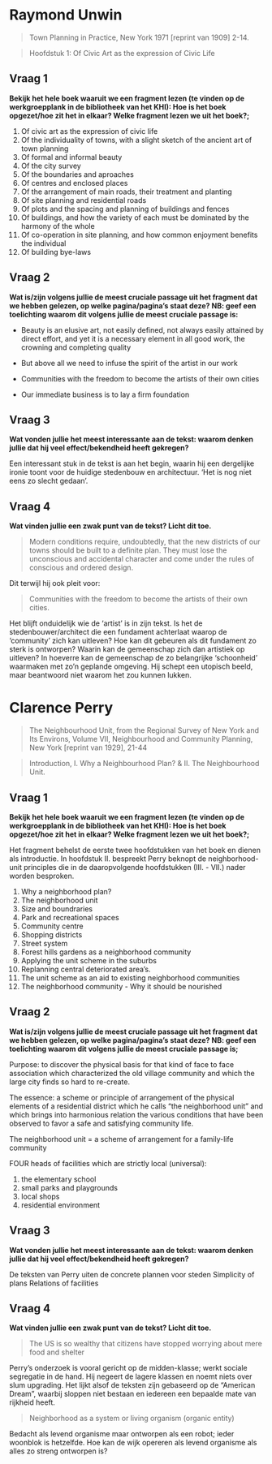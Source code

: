 # Raymond Unwin 

> Town Planning in Practice, New York 1971 [reprint van 1909] 2-14. 

> Hoofdstuk 1:  Of Civic Art as the expression of Civic Life

## Vraag 1

**Bekijk het hele boek waaruit we een fragment lezen (te vinden op de werkgroepplank in de bibliotheek van het KHI): Hoe is het boek opgezet/hoe zit het in elkaar? Welke fragment lezen we uit het boek?;**

1. Of civic art as the expression of civic life
2. Of the individuality of towns, with a slight sketch of the ancient art of town planning
3. Of formal and informal beauty
4. Of the city survey
5. Of the boundaries and aproaches
6. Of centres and enclosed places
7. Of the arrangement of main roads, their treatment and planting
8. Of site planning and residential roads
9. Of plots and the spacing and planning of buildings and fences
10. Of buildings, and how the variety of each must be dominated by the harmony of the whole
11. Of co-operation in site planning, and how common enjoyment benefits the individual
12. Of building bye-laws


## Vraag 2

**Wat is/zijn volgens jullie de meest cruciale passage uit het fragment dat we hebben gelezen, op welke pagina/pagina’s staat deze? NB: geef een toelichting waarom dit volgens jullie de meest cruciale passage is:**
 
 
- Beauty is an elusive art, not easily defined, not always easily attained by direct effort, and yet it is a necessary element in all good work, the crowning and completing quality
 
- But above all we need to infuse the spirit of the artist in our work
 
- Communities with the freedom to become the artists of their own cities
  
- Our immediate business is to lay a firm foundation

## Vraag 3

**Wat vonden jullie het meest interessante aan de tekst: waarom denken jullie dat hij veel effect/bekendheid heeft gekregen?**

Een interessant stuk in de tekst is aan het begin, waarin hij een dergelijke ironie toont voor de huidige stedenbouw en architectuur. ‘Het is nog niet eens zo slecht gedaan’. 

## Vraag 4

**Wat vinden jullie een zwak punt van de tekst? Licht dit toe.**

> Modern conditions require, undoubtedly, that the new districts of our towns should be built to a definite plan. They must lose the unconscious and accidental character and come under the rules of conscious and ordered design.

Dit terwijl hij ook pleit voor:  

> Communities with the freedom to become the artists of their own cities.

Het blijft onduidelijk wie de ‘artist’ is in zijn tekst. Is het de stedenbouwer/architect die een fundament achterlaat waarop de ‘community’ zich kan uitleven? Hoe kan dit gebeuren als dit fundament zo sterk is ontworpen? Waarin kan de gemeenschap zich dan artistiek op uitleven? In hoeverre kan de gemeenschap de zo belangrijke ‘schoonheid’ waarmaken met zo’n geplande omgeving. 
Hij schept een utopisch beeld, maar beantwoord niet waarom het zou kunnen lukken. 


# Clarence Perry 

> The Neighbourhood Unit, from the Regional Survey of New York and Its Environs, Volume VII, Neighbourhood and Community Planning, New York [reprint van 1929], 21-44

> Introduction, I. Why a Neighbourhood Plan? & II. The Neighbourhood Unit.

## Vraag 1

**Bekijk het hele boek waaruit we een fragment lezen (te vinden op de werkgroepplank in de bibliotheek van het KHI): Hoe is het boek opgezet/hoe zit het in elkaar? Welke fragment lezen we uit het boek?;**

Het fragment behelst de eerste twee hoofdstukken van het boek en dienen als introductie. In hoofdstuk II. bespreekt Perry beknopt de neighborhood-unit principles die in de daaropvolgende hoofdstukken (III. - VII.) nader worden besproken. 
 
1. Why a neighborhood plan?
2. The neighborhood unit
3. Size and boundraries
4. Park and recreational spaces
5. Community centre
6. Shopping districts
7. Street system
8. Forest hills gardens as a neighborhood community
9. Applying the unit scheme in the suburbs
10. Replanning central deteriorated area’s.
11. The unit scheme as an aid to existing neighborhood communities
12. The neighborhood community - Why it should be nourished

## Vraag 2

**Wat is/zijn volgens jullie de meest cruciale passage uit het fragment dat we hebben gelezen, op welke pagina/pagina’s staat deze? NB: geef een toelichting waarom dit volgens jullie de meest cruciale passage is;**

Purpose: to discover the physical basis for that kind of face to face association which characterized the old village community and which the large city finds so hard to re-create.

The essence: a scheme or principle of arrangement of the physical elements of a residential district which he calls “the neighborhood unit” and which brings into harmonious relation the various conditions that have been observed to favor a safe and satisfying community life. 

The neighborhood unit = a scheme of arrangement for a family-life community 

FOUR heads of facilities which are strictly local (universal):

1. the elementary school
2. small parks and playgrounds
3. local shops
4. residential environment

## Vraag 3

**Wat vonden jullie het meest interessante aan de tekst: waarom denken jullie dat hij veel effect/bekendheid heeft gekregen?** 

De teksten van Perry uiten de concrete plannen voor steden
Simplicity of plans 
Relations of facilities

## Vraag 4

**Wat vinden jullie een zwak punt van de tekst? Licht dit toe.**

> The US is so wealthy that citizens have stopped worrying about mere food and shelter

Perry’s onderzoek is vooral gericht op de midden-klasse; werkt sociale segregatie in de hand. Hij negeert de lagere klassen en noemt niets over slum upgrading. Het lijkt alsof de teksten zijn gebaseerd op de “American Dream”, waarbij sloppen niet bestaan en iedereen een bepaalde mate van rijkheid heeft. 

> Neighborhood as a system or living organism (organic entity)

Bedacht als levend organisme maar ontworpen als een robot; ieder woonblok is hetzelfde. Hoe kan de wijk opereren als levend organisme als alles zo streng ontworpen is?









 




